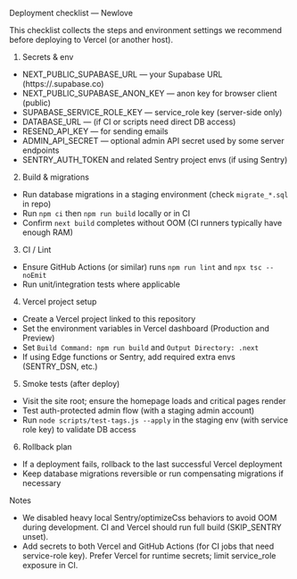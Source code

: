 Deployment checklist — Newlove

This checklist collects the steps and environment settings we recommend before deploying to Vercel (or another host).

1) Secrets & env
  - NEXT_PUBLIC_SUPABASE_URL — your Supabase URL (https://<project>.supabase.co)
  - NEXT_PUBLIC_SUPABASE_ANON_KEY — anon key for browser client (public)
  - SUPABASE_SERVICE_ROLE_KEY — service_role key (server-side only)
  - DATABASE_URL — (if CI or scripts need direct DB access)
  - RESEND_API_KEY — for sending emails
  - ADMIN_API_SECRET — optional admin API secret used by some server endpoints
  - SENTRY_AUTH_TOKEN and related Sentry project envs (if using Sentry)

2) Build & migrations
  - Run database migrations in a staging environment (check `migrate_*.sql` in repo)
  - Run `npm ci` then `npm run build` locally or in CI
  - Confirm `next build` completes without OOM (CI runners typically have enough RAM)

3) CI / Lint
  - Ensure GitHub Actions (or similar) runs `npm run lint` and `npx tsc --noEmit`
  - Run unit/integration tests where applicable

4) Vercel project setup
  - Create a Vercel project linked to this repository
  - Set the environment variables in Vercel dashboard (Production and Preview)
  - Set `Build Command: npm run build` and `Output Directory: .next`
  - If using Edge functions or Sentry, add required extra envs (SENTRY_DSN, etc.)

5) Smoke tests (after deploy)
  - Visit the site root; ensure the homepage loads and critical pages render
  - Test auth-protected admin flow (with a staging admin account)
  - Run `node scripts/test-tags.js --apply` in the staging env (with service role key) to validate DB access

6) Rollback plan
  - If a deployment fails, rollback to the last successful Vercel deployment
  - Keep database migrations reversible or run compensating migrations if necessary

Notes
  - We disabled heavy local Sentry/optimizeCss behaviors to avoid OOM during development. CI and Vercel should run full build (SKIP_SENTRY unset).
  - Add secrets to both Vercel and GitHub Actions (for CI jobs that need service-role key). Prefer Vercel for runtime secrets; limit service_role exposure in CI.
